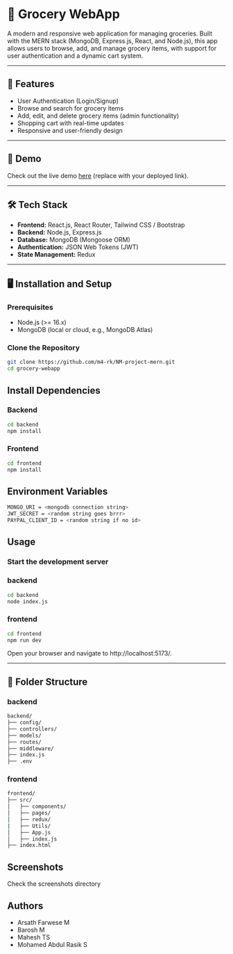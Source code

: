 # 🛒 Grocery WebApp

A modern and responsive web application for managing groceries. Built with the MERN stack (MongoDB, Express.js, React, and Node.js), this app allows users to browse, add, and manage grocery items, with support for user authentication and a dynamic cart system.

---

## 🌟 Features

- User Authentication (Login/Signup)
- Browse and search for grocery items
- Add, edit, and delete grocery items (admin functionality)
- Shopping cart with real-time updates
- Responsive and user-friendly design

---

## 🚀 Demo

Check out the live demo [here](https://drive.google.com/file/d/1n30SGGuh57pe3SQ2-JyiJNZApgLuL6EV/view?usp=drivesdk) (replace with your deployed link).

---

## 🛠️ Tech Stack

- **Frontend:** React.js, React Router, Tailwind CSS / Bootstrap
- **Backend:** Node.js, Express.js
- **Database:** MongoDB (Mongoose ORM)
- **Authentication:** JSON Web Tokens (JWT)
- **State Management:** Redux

---

## 🖥️ Installation and Setup

### Prerequisites
- Node.js (>= 16.x)
- MongoDB (local or cloud, e.g., MongoDB Atlas)

### Clone the Repository
```bash
git clone https://github.com/m4-rk/NM-project-mern.git
cd grocery-webapp 
```

## Install Dependencies

### Backend
```bash
cd backend
npm install
```
### Frontend

```bash
cd frontend
npm install
```

## Environment Variables

```bash
MONGO_URI = <mongodb connection string>
JWT_SECRET = <random string goes brrr>
PAYPAL_CLIENT_ID = <random string if no id>
```

## Usage

### Start the development server

### backend
```bash
cd backend
node index.js
```

### frontend
```bash
cd frontend
npm run dev
```
Open your browser and navigate to http://localhost:5173/.

---

## 📁 Folder Structure

### backend

```bash
backend/
├── config/
├── controllers/
├── models/
├── routes/
├── middleware/
├── index.js
├── .env
```

### frontend

```bash
frontend/
├── src/
│   ├── components/
│   ├── pages/
│   ├── redux/
|   ├── Utils/
│   ├── App.js
│   ├── index.js
├── index.html
```
## Screenshots

Check the screenshots directory

## Authors

- Arsath Farwese M
- Barosh M
- Mahesh TS
- Mohamed Abdul Rasik S


